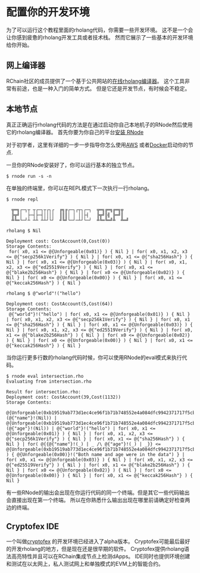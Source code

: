 # 配置你的开发环境

为了可以运行这个教程里面的rholang代码，你需要一些开发环境。
这不是一个会让你感到疲惫的rholang开发工具或者技术栈。
然而它展示了一些基本的开发环境给你开始。

## 网上编译器
RChain社区的成员提供了一个基于公共网站的[在线rholang编译器](http://rchain.cloud)。
这个工具非常有前途，也是一种入门的简单方式。
但是它还是开发节点，有时候会不稳定。

## 本地节点
真正正确运行rholang代码的方法是在通过启动你自己本地机子的RNode然后使用它的rholang编译器。
首先你要为你自己的平台[安装 RNode](https://rchain.atlassian.net/wiki/spaces/CORE/pages/428376065/User+guide+for+running+RNode)

对于初学者，这里有详细的一步一步指导你怎么使用[AWS](https://blog.rchain.coop/running-rnode-0-5-3-on-amazon-ec2/) 或者[Docker](https://blog.rchain.coop/running-rnodev-0-6-x-with-docker/)启动你的节点.

一旦你的RNode安装好了，你可以运行基本的独立节点。
```
$ rnode run -s -n
```

在单独的终端里，你可以在REPL模式下一次执行一行rholang。
```
$ rnode repl

  ╦═╗┌─┐┬ ┬┌─┐┬┌┐┌  ╔╗╔┌─┐┌┬┐┌─┐  ╦═╗╔═╗╔═╗╦  
  ╠╦╝│  ├─┤├─┤││││  ║║║│ │ ││├┤   ╠╦╝║╣ ╠═╝║  
  ╩╚═└─┘┴ ┴┴ ┴┴┘└┘  ╝╚╝└─┘─┴┘└─┘  ╩╚═╚═╝╩  ╩═╝

rholang $ Nil

Deployment cost: CostAccount(0,Cost(0))
Storage Contents:
 for( x0, x1 <= @{Unforgeable(0x01)} ) { Nil } | for( x0, x1, x2, x3 <= @{"secp256k1Verify"} ) { Nil } | for( x0, x1 <= @{"sha256Hash"} ) { Nil } | for( x0, x1 <= @{Unforgeable(0x03)} ) { Nil } | for( x0, x1, x2, x3 <= @{"ed25519Verify"} ) { Nil } | for( x0, x1 <= @{"blake2b256Hash"} ) { Nil } | for( x0 <= @{Unforgeable(0x02)} ) { Nil } | for( x0 <= @{Unforgeable(0x00)} ) { Nil } | for( x0, x1 <= @{"keccak256Hash"} ) { Nil }

rholang $ @"world"!("hello")

Deployment cost: CostAccount(5,Cost(64))
Storage Contents:
 @{"world"}!("hello") | for( x0, x1 <= @{Unforgeable(0x01)} ) { Nil } | for( x0, x1, x2, x3 <= @{"secp256k1Verify"} ) { Nil } | for( x0, x1 <= @{"sha256Hash"} ) { Nil } | for( x0, x1 <= @{Unforgeable(0x03)} ) { Nil } | for( x0, x1, x2, x3 <= @{"ed25519Verify"} ) { Nil } | for( x0, x1 <= @{"blake2b256Hash"} ) { Nil } | for( x0 <= @{Unforgeable(0x02)} ) { Nil } | for( x0 <= @{Unforgeable(0x00)} ) { Nil } | for( x0, x1 <= @{"keccak256Hash"} ) { Nil }
```

当你运行更多行数的rholang代码时候，你可以使用RNode的eval模式来执行代码。

```
$ rnode eval intersection.rho
Evaluating from intersection.rho

Result for intersection.rho:
Deployment cost: CostAccount(39,Cost(1132))
Storage Contents:
 @{Unforgeable(0xb19519ab773d1ec4ce96f1b71b748552e4a084dfc9942371717f5cb87e818879)}!(@{"name"}!(Nil)) | @{Unforgeable(0xb19519ab773d1ec4ce96f1b71b748552e4a084dfc9942371717f5cb87e818879)}!(@{"age"}!(Nil)) | @{"world"}!("hello") | for( x0, x1 <= @{Unforgeable(0x01)} ) { Nil } | for( x0, x1, x2, x3 <= @{"secp256k1Verify"} ) { Nil } | for( x0, x1 <= @{"sha256Hash"} ) { Nil } | for( @{{@{"name"}!(_) | _ /\ @{"age"}!(_) | _}} <= @{Unforgeable(0xb19519ab773d1ec4ce96f1b71b748552e4a084dfc9942371717f5cb87e818879)} ) { @{Unforgeable(0x00)}!("Both name and age were in the data") } | for( x0, x1 <= @{Unforgeable(0x03)} ) { Nil } | for( x0, x1, x2, x3 <= @{"ed25519Verify"} ) { Nil } | for( x0, x1 <= @{"blake2b256Hash"} ) { Nil } | for( x0 <= @{Unforgeable(0x02)} ) { Nil } | for( x0 <= @{Unforgeable(0x00)} ) { Nil } | for( x0, x1 <= @{"keccak256Hash"} ) { Nil }
```

有一些RNode的输出会出现在你运行代码的同一个终端。但是其它一些代码输出会直接出现在第一个终端。
所以在你熟悉什么输出出现在哪里前请确定好检查两边的终端。

## Cryptofex IDE
一个叫做[cryptofex](https://cryptofex.io/) 的开发环境已经进入了alpha版本。
Cryptofex可能最后最好的开发rholang的地方，但是现在还是很早期的软件。
Cryptofex提供rholang语法高亮特性并且可以在RChain集成节点上检测dApps。
IDE同时也提供环境创建和测试在以太网上，私人测试网上和单独模式的EVM上的智能合约。
